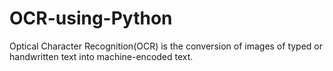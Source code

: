 # OCR-using-Python
Optical Character Recognition(OCR) is the conversion of images of typed or handwritten text into machine-encoded text.
